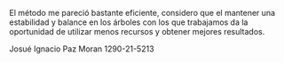 El método me pareció bastante eficiente, considero que el mantener una estabilidad y balance en los árboles con los que trabajamos 
da la oportunidad de utilizar menos recursos y obtener mejores resultados. 


Josué Ignacio Paz Moran
        1290-21-5213
